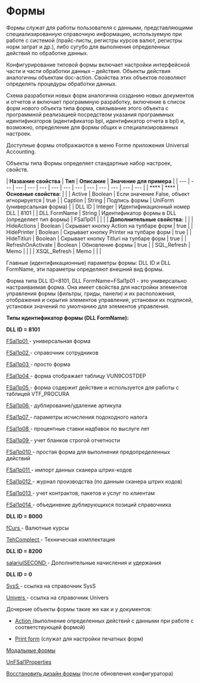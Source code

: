 # Формы

Формы служат для работы пользователя с данными, представляющими специализированную справочную информацию, используемую при работе с системой \(прайс-листы, регистры курсов валют, регистры норм затрат и др.\), либо сугубо для выполнения определенных действий по обработке данных.

Конфигурирование типовой формы включает настройки интерфейсной части и части обработки данных – действия. Объекты действия аналогичны объектам doc-action. Свойства этих объектов позволяют определять процедуры обработки данных.

Схема разработки новых форм аналогична созданию новых документов и отчетов и включает программную разработку, включение в список форм нового объекта типа форма, связывание этого объекта с программной реализацией посредством указания программных идентификаторов \(идентификатор bpl, идентификатор отчета в bpl\) и, возможно, определение для формы общих и специализированных настроек.

Доступные формы отображаются в меню Forme приложения Universal Accounting.

Объекты типа Формы определяет стандартные набор настроек, свойств.

| **Название свойства** | **Тип** | **Описание** | **Значение для примера** |
| --- | --- | --- | --- | --- | --- | --- | --- | --- | --- | --- | --- | --- |
|  **** |  **** | **Основные свойства:** |   |
| Active | Boolean | Если значение False, объект игнорируется | true |
| Caption | String | Подпись формы | UniForm \(универсальная форма\) |
| DLL ID | Integer | Идентификационный номер DLL | 8101 |
| DLL FormName | String | Идентификатор формы в DLL \(определяет тип формы\) | FSal1p01 |
|   |   | **Дополнительные свойства:** |   |
| HideActions | Boolean | Скрывает кнопку Action на тулбаре форм | true |
| HidePrinter | Boolean | Скрывает кнопку Printer на тулбаре форм | true |
| HideTitluri | Boolean | Скрывает кнопку Titluri на тулбаре форм | true |
| RefreshOnActivate | Boolean | Обновление формы | true |
| SQL\_Refresh | Memo |  |  |
| XSQL\_Refresh | Memo  |  |  |

Главные \(идентификационные\) параметры формы: DLL ID и DLL FormName, эти параметры определяют внешний вид формы.

Форма типа DLL ID=8101, DLL FormName=FSal1p01 - это универсально настраиваемая форма. Она имеет свойства для настройки элементов управления формы \(фильтры, гриды, панели\) и их расположения, отображения и скрытия элементов управления, установки их подписей, установки значений по умолчанию для элементов управления. 

**Типы идентификатор формы \(DLL FormName\):**

**DLL ID = 8101**

[FSal1p01 ](https://bsoft.gitbook.io/wiki/razrabotka/konfigurator/formy/fsal1p01)- универсальная форма

[FSal1p02 ](https://bsoft.gitbook.io/wiki/razrabotka/konfigurator/formy/fsal1p02)- справочник сотрудников

[FSal1p03 ](https://bsoft.gitbook.io/wiki/razrabotka/konfigurator/formy/fsal1p03)- просто форма

[FSal1p04 ](https://bsoft.gitbook.io/wiki/razrabotka/konfigurator/formy/fsal1p04)- форма отображает таблицу VUN9COSTDEP

[FSal1p05 ](https://bsoft.gitbook.io/wiki/razrabotka/konfigurator/formy/fsal1p05)- форма содержит действие и используется для работы с таблицей VTF\_PROCURA

[FSal1p06 ](https://bsoft.gitbook.io/wiki/razrabotka/konfigurator/formy/fsal1p06)- дублирование/удаление артикула 

[FSal1p07 ](https://bsoft.gitbook.io/wiki/razrabotka/konfigurator/formy/fsal1p07)- параметры исчисления подоходного налога

[FSal1p08 ](https://bsoft.gitbook.io/wiki/razrabotka/konfigurator/formy/fsal1p08)- процентные ставки надбавок по выслуге лет

[FSal1p09 ](https://bsoft.gitbook.io/wiki/razrabotka/konfigurator/formy/fsal1p09)- учет бланков строгой отчетности

[FSal1p010 ](https://bsoft.gitbook.io/wiki/razrabotka/konfigurator/formy/fsal1p010)- простая форма для выполнения предопределенных действий

[FSal1p011 ](https://bsoft.gitbook.io/wiki/razrabotka/konfigurator/formy/fsal1p011)- импорт данных сканера штрих-кодов

[FSal1p012 ](https://bsoft.gitbook.io/wiki/razrabotka/konfigurator/formy/fsal1p012)- журнал производства \(по данным сканера штрих кодов\)

[FSal1p013 ](https://bsoft.gitbook.io/wiki/razrabotka/konfigurator/formy/fsal1p013)- учет контрактов, пакетов и услуг по клиентам

[FSal1p014 ](https://bsoft.gitbook.io/wiki/razrabotka/konfigurator/formy/fsal1p014)- объединение дублирующихся позиций справочника

**DLL ID = 8000**

[fCurs ](https://bsoft.gitbook.io/wiki/razrabotka/konfigurator/formy/fcurs)- Валютные курсы

[TehComplect ](https://bsoft.gitbook.io/wiki/razrabotka/konfigurator/formy/tehcomplect)- Техническая комплектация

**DLL ID = 8200**

[salariulSECOND ](https://bsoft.gitbook.io/wiki/razrabotka/konfigurator/formy/salariulsecond)- Дополнительные начисления и удержания

**DLL ID = 0**

[SysS ](https://bsoft.gitbook.io/wiki/razrabotka/konfigurator/formy/syss)- ссылка на справочник SysS

[Univers ](https://bsoft.gitbook.io/wiki/razrabotka/konfigurator/formy/univers)- ссылка на справочник Univers

Дочерние объекты формы такие же как и у документов:

 - [Action  ](https://bsoft.gitbook.io/wiki/razrabotka/konfigurator/dokumenty/deistviya-action)\(выполнение определенных действий с данными при работе с соответствующей формой\)

 - [Print form](https://bsoft.gitbook.io/wiki/razrabotka/konfigurator/dokumenty/pechatnye-formy-printforms) \(служат для настройки печатных форм\)

[Модальные формы](https://bsoft.gitbook.io/wiki/razrabotka/konfigurator/formy/modalnye-formy) 

[UnFSal1Properties](https://bsoft.gitbook.io/wiki/razrabotka/konfigurator/formy/unfsal1properties)

[Восстановить дизайн формы](https://bsoft.gitbook.io/wiki/razrabotka/konfigurator/formy/vosstanovit-%20%20dizain-formy) \(после обновления конфигуратора\)

